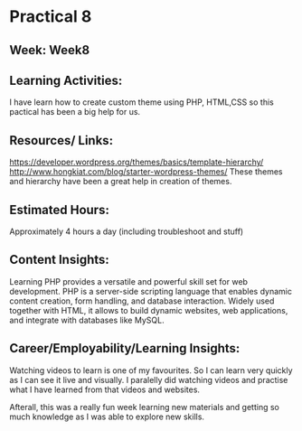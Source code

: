 # Practical 8
## Week: Week8

## Learning Activities:
I have learn how to create custom theme using PHP, HTML,CSS so this pactical has been a big help for us.

## Resources/ Links:
https://developer.wordpress.org/themes/basics/template-hierarchy/
http://www.hongkiat.com/blog/starter-wordpress-themes/
These themes and hierarchy have been a great help in creation of themes.

## Estimated Hours:
Approximately 4 hours a day (including troubleshoot and stuff)

## Content Insights:
Learning PHP provides a versatile and powerful skill set for web development. PHP is a server-side scripting language that enables dynamic content creation, form handling, and database interaction. Widely used together with HTML, it allows to build dynamic websites, web applications, and integrate with databases like MySQL.

## Career/Employability/Learning Insights:
Watching videos to learn is one of my favourites. So I can learn very quickly as I can see it live and visually. I paralelly did watching videos and practise what I have learned from
that videos and websites. 

Afterall, this was a really fun week learning new materials and getting so much knowledge as I was able to explore new skills.
